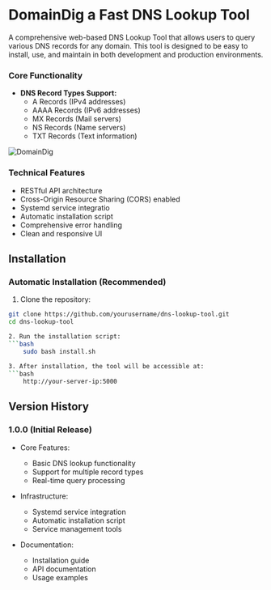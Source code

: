 # DomainDig a Fast DNS Lookup Tool

A comprehensive web-based DNS Lookup Tool that allows users to query various DNS records for any domain. This tool is designed to be easy to install, use, and maintain in both development and production environments.

### Core Functionality
- **DNS Record Types Support:**
  - A Records (IPv4 addresses)
  - AAAA Records (IPv6 addresses)
  - MX Records (Mail servers)
  - NS Records (Name servers)
  - TXT Records (Text information)

![DomainDig](https://nslookup.oss.nextbackend.com/assets/2024-10-27%20013121.png)

### Technical Features
- RESTful API architecture
- Cross-Origin Resource Sharing (CORS) enabled
- Systemd service integratio
- Automatic installation script
- Comprehensive error handling
- Clean and responsive UI

## Installation

### Automatic Installation (Recommended)
1. Clone the repository:
```bash
git clone https://github.com/yourusername/dns-lookup-tool.git
cd dns-lookup-tool

2. Run the installation script:
```bash
    sudo bash install.sh
    
3. After installation, the tool will be accessible at:
```bash
    http://your-server-ip:5000
```
## Version History

### 1.0.0 (Initial Release)
- Core Features:
  - Basic DNS lookup functionality
  - Support for multiple record types
  - Real-time query processing
 
- Infrastructure:
  - Systemd service integration
  - Automatic installation script
  - Service management tools
    
- Documentation:
  - Installation guide
  - API documentation
  - Usage examples
